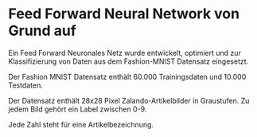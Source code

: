 # Feed Forward Neural Network von Grund auf

Ein Feed Forward Neuronales Netz wurde entwickelt, optimiert und zur Klassifizierung von Daten aus dem Fashion-MNIST Datensatz eingesetzt.

Der Fashion MNIST Datensatz enthält 60.000 Trainingsdaten und 10.000 Testdaten.

Der Datensatz enthält 28x28 Pixel Zalando-Artikelbilder in Graustufen. Zu jedem Bild gehört ein Label zwischen 0-9. 

Jede Zahl steht für eine Artikelbezeichnung.
